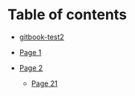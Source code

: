 # Table of contents

* [gitbook-test2](README.md)
* [Page 1](page-1.md)
* [Page 2](page-2/README.md)

  * [Page 21](page-2/page-21.md)

